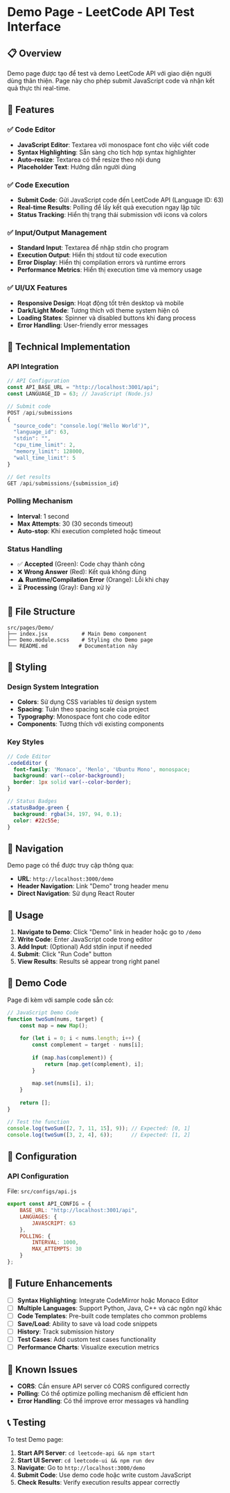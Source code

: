 # Demo Page - LeetCode API Test Interface

## 📋 Overview

Demo page được tạo để test và demo LeetCode API với giao diện người dùng thân thiện. Page này cho phép submit JavaScript code và nhận kết quả thực thi real-time.

## 🚀 Features

### ✅ Code Editor

- **JavaScript Editor**: Textarea với monospace font cho việc viết code
- **Syntax Highlighting**: Sẵn sàng cho tích hợp syntax highlighter
- **Auto-resize**: Textarea có thể resize theo nội dung
- **Placeholder Text**: Hướng dẫn người dùng

### ✅ Code Execution

- **Submit Code**: Gửi JavaScript code đến LeetCode API (Language ID: 63)
- **Real-time Results**: Polling để lấy kết quả execution ngay lập tức
- **Status Tracking**: Hiển thị trạng thái submission với icons và colors

### ✅ Input/Output Management

- **Standard Input**: Textarea để nhập stdin cho program
- **Execution Output**: Hiển thị stdout từ code execution
- **Error Display**: Hiển thị compilation errors và runtime errors
- **Performance Metrics**: Hiển thị execution time và memory usage

### ✅ UI/UX Features

- **Responsive Design**: Hoạt động tốt trên desktop và mobile
- **Dark/Light Mode**: Tương thích với theme system hiện có
- **Loading States**: Spinner và disabled buttons khi đang process
- **Error Handling**: User-friendly error messages

## 🔧 Technical Implementation

### API Integration

```javascript
// API Configuration
const API_BASE_URL = "http://localhost:3001/api";
const LANGUAGE_ID = 63; // JavaScript (Node.js)

// Submit code
POST /api/submissions
{
  "source_code": "console.log('Hello World')",
  "language_id": 63,
  "stdin": "",
  "cpu_time_limit": 2,
  "memory_limit": 128000,
  "wall_time_limit": 5
}

// Get results
GET /api/submissions/{submission_id}
```

### Polling Mechanism

- **Interval**: 1 second
- **Max Attempts**: 30 (30 seconds timeout)
- **Auto-stop**: Khi execution completed hoặc timeout

### Status Handling

- ✅ **Accepted** (Green): Code chạy thành công
- ❌ **Wrong Answer** (Red): Kết quả không đúng
- ⚠️ **Runtime/Compilation Error** (Orange): Lỗi khi chạy
- ⏳ **Processing** (Gray): Đang xử lý

## 📁 File Structure

```
src/pages/Demo/
├── index.jsx           # Main Demo component
├── Demo.module.scss    # Styling cho Demo page
└── README.md          # Documentation này
```

## 🎨 Styling

### Design System Integration

- **Colors**: Sử dụng CSS variables từ design system
- **Spacing**: Tuân theo spacing scale của project
- **Typography**: Monospace font cho code editor
- **Components**: Tương thích với existing components

### Key Styles

```scss
// Code Editor
.codeEditor {
  font-family: 'Monaco', 'Menlo', 'Ubuntu Mono', monospace;
  background: var(--color-background);
  border: 1px solid var(--color-border);
}

// Status Badges
.statusBadge.green {
  background: rgba(34, 197, 94, 0.1);
  color: #22c55e;
}
```

## 🔗 Navigation

Demo page có thể được truy cập thông qua:

- **URL**: `http://localhost:3000/demo`
- **Header Navigation**: Link "Demo" trong header menu
- **Direct Navigation**: Sử dụng React Router

## 🚀 Usage

1. **Navigate to Demo**: Click "Demo" link in header hoặc go to `/demo`
2. **Write Code**: Enter JavaScript code trong editor
3. **Add Input**: (Optional) Add stdin input if needed
4. **Submit**: Click "Run Code" button
5. **View Results**: Results sẽ appear trong right panel

## 🔄 Demo Code

Page đi kèm với sample code sẵn có:

```javascript
// JavaScript Demo Code
function twoSum(nums, target) {
    const map = new Map();
    
    for (let i = 0; i < nums.length; i++) {
        const complement = target - nums[i];
        
        if (map.has(complement)) {
            return [map.get(complement), i];
        }
        
        map.set(nums[i], i);
    }
    
    return [];
}

// Test the function
console.log(twoSum([2, 7, 11, 15], 9)); // Expected: [0, 1]
console.log(twoSum([3, 2, 4], 6));      // Expected: [1, 2]
```

## 🔧 Configuration

### API Configuration

File: `src/configs/api.js`

```javascript
export const API_CONFIG = {
    BASE_URL: "http://localhost:3001/api",
    LANGUAGES: {
        JAVASCRIPT: 63
    },
    POLLING: {
        INTERVAL: 1000,
        MAX_ATTEMPTS: 30
    }
};
```

## 🎯 Future Enhancements

- [ ] **Syntax Highlighting**: Integrate CodeMirror hoặc Monaco Editor
- [ ] **Multiple Languages**: Support Python, Java, C++ và các ngôn ngữ khác
- [ ] **Code Templates**: Pre-built code templates cho common problems
- [ ] **Save/Load**: Ability to save và load code snippets
- [ ] **History**: Track submission history
- [ ] **Test Cases**: Add custom test cases functionality
- [ ] **Performance Charts**: Visualize execution metrics

## 🐛 Known Issues

- **CORS**: Cần ensure API server có CORS configured correctly
- **Polling**: Có thể optimize polling mechanism để efficient hơn
- **Error Handling**: Có thể improve error messages và handling

## 📞 Testing

To test Demo page:

1. **Start API Server**: `cd leetcode-api && npm start`
2. **Start UI Server**: `cd leetcode-ui && npm run dev`  
3. **Navigate**: Go to `http://localhost:3000/demo`
4. **Submit Code**: Use demo code hoặc write custom JavaScript
5. **Check Results**: Verify execution results appear correctly
